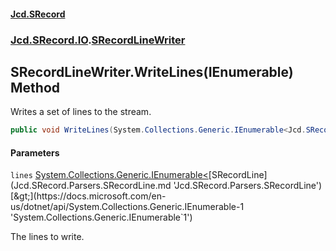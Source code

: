 #### [Jcd.SRecord](index.md 'index')
### [Jcd.SRecord.IO](Jcd.SRecord.IO.md 'Jcd.SRecord.IO').[SRecordLineWriter](Jcd.SRecord.IO.SRecordLineWriter.md 'Jcd.SRecord.IO.SRecordLineWriter')

## SRecordLineWriter.WriteLines(IEnumerable<SRecordLine>) Method

Writes a set of lines to the stream.

```csharp
public void WriteLines(System.Collections.Generic.IEnumerable<Jcd.SRecord.Parsers.SRecordLine> lines);
```
#### Parameters

<a name='Jcd.SRecord.IO.SRecordLineWriter.WriteLines(System.Collections.Generic.IEnumerable_Jcd.SRecord.Parsers.SRecordLine_).lines'></a>

`lines` [System.Collections.Generic.IEnumerable&lt;](https://docs.microsoft.com/en-us/dotnet/api/System.Collections.Generic.IEnumerable-1 'System.Collections.Generic.IEnumerable`1')[SRecordLine](Jcd.SRecord.Parsers.SRecordLine.md 'Jcd.SRecord.Parsers.SRecordLine')[&gt;](https://docs.microsoft.com/en-us/dotnet/api/System.Collections.Generic.IEnumerable-1 'System.Collections.Generic.IEnumerable`1')

The lines to write.